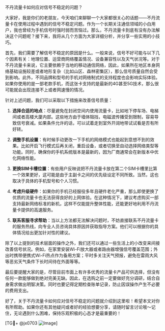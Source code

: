 不丹流量卡如何应对信号不稳定的问题？

大家好，我是你们的老朋友，今天咱们来聊聊一个大家都很关心的话题——不丹流量卡在使用过程中遇到的信号不稳定问题。作为一个长期关注通信领域的小白用户，我也曾经为手机信号时强时弱而苦恼过。那么，不丹流量卡到底有没有办法解决这个问题呢？接下来，我将从几个方面为大家详细分析，并分享一些实用的小技巧。

首先，我们需要了解信号不稳定的原因是什么。一般来说，信号不好可能与以下几个因素有关：地理位置、运营商网络覆盖情况、设备兼容性以及天气状况等。对于不丹流量卡来说，它主要依赖于当地的移动通信网络，因此，如果所在地区本身网络基础设施较差或者地形复杂（比如山区、森林密集区），那么信号质量自然会受到影响。此外，不同品牌和型号的手机对网络制式的支持程度也会影响实际体验。如果你使用的是一部老款手机，而这张卡支持的是最新的4G甚至5G技术，那么很可能就会出现连接不上或者网速慢的情况。

针对上述问题，我们可以采取以下措施来改善信号质量：

1. **选择合适的地点**：尽量避免在封闭空间内使用流量卡，比如地下停车场、电梯间或者高楼大厦内部。这些地方由于墙体阻挡，电磁波传播受到限制，容易导致信号衰减。如果条件允许的话，可以试着走到室外开阔地带试试看是否有所好转。

2. **调整手机设置**：有时候手动更改一下手机的网络模式也能起到意想不到的效果。比如开启飞行模式后再关闭，重启设备，或者切换至自动选择网络类型等功能。同时，确保你的手机系统版本是最新的，因为厂商通常会在新版本中优化网络性能。

3. **更换SIM卡槽位置**：有些用户反映说把不丹流量卡放在第二个SIM卡槽里比第一个效果更好，这可能是由于主副卡之间的优先级设定不同所致。当然，这也取决于具体的手机型号和个人习惯。

4. **考虑升级硬件**：如果你的手机已经服役多年且硬件老化严重，那么即使更换了优质的流量卡也无法获得良好的上网体验。在这种情况下，建议考虑购买一部支持最新网络标准的新机，这样不仅能提升整体性能，还能更好地利用不丹流量卡提供的高速服务。

5. **联系客服寻求帮助**：当以上方法都无法解决问题时，不妨直接联系不丹流量卡的服务热线，向专业人员咨询具体原因并获取指导方案。他们可以根据你的具体情况给出更加针对性的建议。

除了以上提到的技术层面的操作之外，我们还可以通过一些生活上的小改变来间接改善信号状况。例如，在家里安装Wi-Fi放大器或者路由器增强信号覆盖范围；外出时携带便携式Wi-Fi热点作为备用方案；平时多关注天气预报，避免在雷雨大风等恶劣天气条件下长时间待在外面等等。

最后要提醒大家的是，尽管目前市面上有许多优秀的流量卡产品可供选择，但没有任何一款能够做到绝对完美无缺。因此，在选购之前一定要做好充分调研，结合自身需求做出明智决策。同时也要记得定期检查账单记录，防止因误操作产生不必要的费用支出。

好了，关于不丹流量卡如何应对信号不稳定的问题就介绍到这里啦！希望本文对你有所帮助。如果你还有其他疑问或者好的经验想要分享，请随时留言讨论哦～记住，无论遇到什么困难，保持乐观积极的心态才是最重要的！

[TG💪+ @jx0703 ![Image](https://github.com/user-attachments/assets/dbca1d08-cadb-493c-b0ec-ad6f7a83f270)]